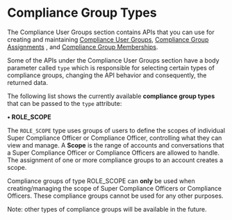# Compliance Group Types

The Compliance User Groups section contains APIs that you can use for creating and maintaining [Compliance User Groups](compliance-user-groups/), [Compliance Group Assignments](compliance-group-assignments/) , and [Compliance Group Memberships](compliance-group-memberships/).

Some of the APIs under the Compliance User Groups section have a body parameter called `type` which is responsible for selecting certain types of compliance groups, changing the API behavior and consequently, the returned data.

The following list shows the currently available **compliance group types** that can be passed to the `type` attribute:

**• ROLE\_SCOPE**

The `ROLE_SCOPE` type uses groups of users to define the scopes of individual Super Compliance Officer or Compliance Officer, controlling what they can view and manage. A **Scope** is the range of accounts and conversations that a Super Compliance Officer or Compliance Officers are allowed to handle. The assignment of one or more compliance groups to an account creates a scope.

Compliance groups of type ROLE\_SCOPE can **only** be used when creating/managing the scope of Super Compliance Officers or Compliance Officers. These compliance groups cannot be used for any other purposes.

Note: other types of compliance groups will be available in the future.
